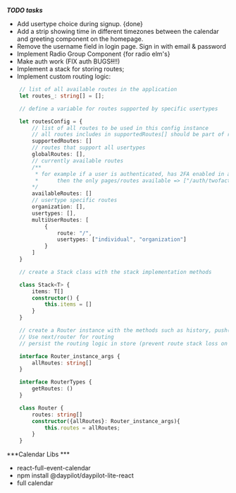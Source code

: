 ***TODO tasks***

- Add usertype choice during signup. {done}
- Add a strip showing time in different timezones between the calendar and greeting component on the homepage.
- Remove the username field in login page. Sign in with email & password
- Implement Radio Group Component {for radio elm's}
- Make auth work (FIX auth BUGS~~!!~~!!)
- Implement a stack for storing routes;
- Implement custom routing logic:
```ts
    // list of all available routes in the application
    let routes_: string[] = [];

    // define a variable for routes supported by specific usertypes

    let routesConfig = {
        // list of all routes to be used in this config instance
        // all routes includes in supportedRoutes[] should be part of routes_ variable
        supportedRoutes: []
        // routes that support all usertypes
        globalRoutes: [],
        // currently available routes
        /**
         * for example if a user is authenticated, has 2FA enabled in account but hasn't yet confirmed the 2FA token:
         *      then the only pages/routes available => ["/auth/twofactorauth"]
        */
        availableRoutes: []
        // usertype specific routes
        organization: [],
        usertypes: [],
        multiUserRoutes: [
            {
                route: "/",
                usertypes: ["individual", "organization"]
            }
        ]
    }

    // create a Stack class with the stack implementation methods

    class Stack<T> {
        items: T[]
        constructor() {
            this.items = []
        }
    }

    // create a Router instance with the methods such as history, push();
    // Use next/router for routing
    // persist the routing logic in store (prevent route stack loss on page reload)

    interface Router_instance_args {
        allRoutes: string[]
    }

    interface RouterTypes {
        getRoutes: ()
    }

    class Router {
        routes: string[]
        constructor({allRoutes}: Router_instance_args){
            this.routes = allRoutes;
        }
    }
```
***Calendar Libs ***
- react-full-event-calendar
- npm install @daypilot/daypilot-lite-react
- full calendar